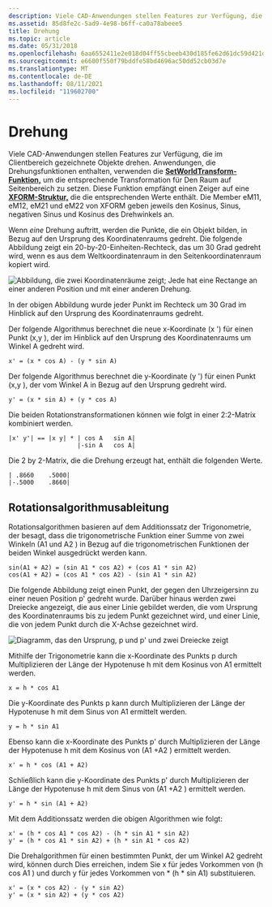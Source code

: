 ```yaml
---
description: Viele CAD-Anwendungen stellen Features zur Verfügung, die im Clientbereich gezeichnete Objekte drehen.
ms.assetid: 85d8fe2c-5ad9-4e98-b6ff-ca0a78abeee5
title: Drehung
ms.topic: article
ms.date: 05/31/2018
ms.openlocfilehash: 6aa6552411e2e018d04ff55cbeeb430d185fe62d61dc59d421d08dbe6e0d7174
ms.sourcegitcommit: e6600f550f79bddfe58bd4696ac50dd52cb03d7e
ms.translationtype: MT
ms.contentlocale: de-DE
ms.lasthandoff: 08/11/2021
ms.locfileid: "119602700"
---
```

# <a name="rotation"></a>Drehung

Viele CAD-Anwendungen stellen Features zur Verfügung, die im Clientbereich gezeichnete Objekte drehen. Anwendungen, die Drehungsfunktionen enthalten, verwenden die [**SetWorldTransform-Funktion,**](/windows/desktop/api/Wingdi/nf-wingdi-setworldtransform) um die entsprechende Transformation für Den Raum auf Seitenbereich zu setzen. Diese Funktion empfängt einen Zeiger auf eine [**XFORM-Struktur,**](/windows/win32/api/wingdi/ns-wingdi-xform) die die entsprechenden Werte enthält. Die Member eM11, eM12, eM21 und eM22 von XFORM geben jeweils den Kosinus, Sinus, negativen Sinus und Kosinus des Drehwinkels an.

Wenn *eine* Drehung auftritt, werden die Punkte, die ein Objekt bilden, in Bezug auf den Ursprung des Koordinatenraums gedreht. Die folgende Abbildung zeigt ein 20-by-20-Einheiten-Rechteck, das um 30 Grad gedreht wird, wenn es aus dem Weltkoordinatenraum in den Seitenkoordinatenraum kopiert wird.

![Abbildung, die zwei Koordinatenräume zeigt; Jede hat eine Rectange an einer anderen Position und mit einer anderen Drehung.](images/cstrn-11.png)

In der obigen Abbildung wurde jeder Punkt im Rechteck um 30 Grad im Hinblick auf den Ursprung des Koordinatenraums gedreht.

Der folgende Algorithmus berechnet die neue x-Koordinate (x ') für einen Punkt (x,y ), der im Hinblick auf den Ursprung des Koordinatenraums um Winkel A gedreht wird.

``` syntax
x' = (x * cos A) - (y * sin A) 
```

Der folgende Algorithmus berechnet die y-Koordinate (y ') für einen Punkt (x,y ), der vom Winkel A in Bezug auf den Ursprung gedreht wird.

``` syntax
y' = (x * sin A) + (y * cos A) 
```

Die beiden Rotationstransformationen können wie folgt in einer 2:2-Matrix kombiniert werden.

``` syntax
|x' y'| == |x y| * | cos A   sin A| 
                   |-sin A   cos A| 
```

Die 2 by 2-Matrix, die die Drehung erzeugt hat, enthält die folgenden Werte.

``` syntax
| .8660    .5000| 
|-.5000    .8660| 
```

## <a name="rotation-algorithm-derivation"></a>Rotationsalgorithmusableitung

Rotationsalgorithmen basieren auf dem Additionssatz der Trigonometrie, der besagt, dass die trigonometrische Funktion einer Summe von zwei Winkeln (A1 und A2 ) in Bezug auf die trigonometrischen Funktionen der beiden Winkel ausgedrückt werden kann.

``` syntax
sin(A1 + A2) = (sin A1 * cos A2) + (cos A1 * sin A2) 
cos(A1 + A2) = (cos A1 * cos A2) - (sin A1 * sin A2) 
```

Die folgende Abbildung zeigt einen Punkt, der gegen den Uhrzeigersinn zu einer neuen Position p' gedreht wurde. Darüber hinaus werden zwei Dreiecke angezeigt, die aus einer Linie gebildet werden, die vom Ursprung des Koordinatenraums bis zu jedem Punkt gezeichnet wird, und einer Linie, die von jedem Punkt durch die X-Achse gezeichnet wird.

![Diagramm, das den Ursprung, p und p' und zwei Dreiecke zeigt](images/cstrn-12.png)

Mithilfe der Trigonometrie kann die x-Koordinate des Punkts p durch Multiplizieren der Länge der Hypotenuse h mit dem Kosinus von A1 ermittelt werden.

``` syntax
x = h * cos A1 
```

Die y-Koordinate des Punkts p kann durch Multiplizieren der Länge der Hypotenuse h mit dem Sinus von A1 ermittelt werden.

``` syntax
y = h * sin A1 
```

Ebenso kann die x-Koordinate des Punkts p' durch Multiplizieren der Länge der Hypotenuse h mit dem Kosinus von (A1 +A2 ) ermittelt werden.

``` syntax
x' = h * cos (A1 + A2) 
```

Schließlich kann die y-Koordinate des Punkts p' durch Multiplizieren der Länge der Hypotenuse h mit dem Sinus von (A1 +A2 ) ermittelt werden.

``` syntax
y' = h * sin (A1 + A2) 
```

Mit dem Additionssatz werden die obigen Algorithmen wie folgt:

``` syntax
x' = (h * cos A1 * cos A2) - (h * sin A1 * sin A2) 
y' = (h * cos A1 * sin A2) + (h * sin A1 * cos A2) 
```

Die Drehalgorithmen für einen bestimmten Punkt, der um Winkel A2 gedreht wird, können durch Dies erreichen, indem Sie x für jedes Vorkommen von (h cos A1 ) und durch y für jedes Vorkommen von \* (h \* sin A1) substituieren.

``` syntax
x' = (x * cos A2) - (y * sin A2) 
y' = (x * sin A2) + (y * cos A2) 
```

 

 



